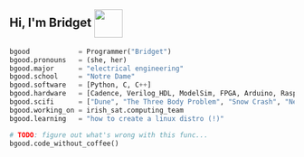 <h2> Hi, I'm Bridget <img align='center' src="https://media.giphy.com/media/tT2FEbKu63KxdFubmY/giphy.gif" width="50"></h2>

```Python
bgood            = Programmer("Bridget")
bgood.pronouns   = (she, her)
bgood.major      = "electrical engineering"
bgood.school     = "Notre Dame"
bgood.software   = [Python, C, C++]
bgood.hardware   = [Cadence, Verilog_HDL, ModelSim, FPGA, Arduino, Raspberry_Pi]
bgood.scifi      = ["Dune", "The Three Body Problem", "Snow Crash", "Neuromancer"]
bgood.working_on = irish_sat.computing_team
bgood.learning   = "how to create a linux distro (!)"

# TODO: figure out what's wrong with this func...
bgood.code_without_coffee()
```


